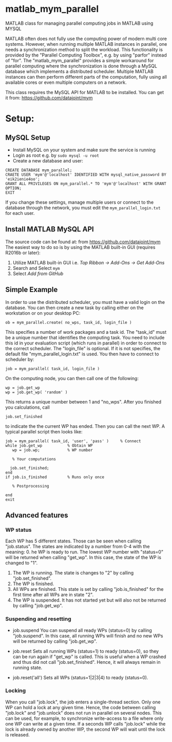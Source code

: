 # matlab_mym_parallel
MATLAB class for managing parallel computing jobs in MATLAB using MYSQL

MATLAB often does not fully use the computing power of modern multi core systems. However, when running multiple MATLAB instances in parallel, one needs a synchronization method to split the workload. This functionality is provided by the "Parallel Computing Toolbox", e.g. by using "parfor" instead of "for". The "matlab_mym_parallel" provides a simple workaround for parallel computing where the synchronization is done through a MySQL database which implements a distributed scheduler. Multiple MATLAB instances can then perform different parts of the computation, fully using all available cores or even multiple computers on a network.

This class requires the MySQL API for MATLAB to be installed. You can get it from:
   https://github.com/datajoint/mym

# Setup:

## MySQL Setup

* Install MySQL on your system and make sure the service is running
* Login as root e.g. by `sudo mysql -u root`
* Create a new database and user:

```
CREATE DATABASE mym_parallel;
CRAETE USER 'mym'@'localhost' IDENTIFIED WITH mysql_native_password BY 'eik2ienie4oo';
GRANT ALL PRIVILEGES ON mym_parallel.* TO 'mym'@'localhost' WITH GRANT OPTION;
EXIT
```
If you change these settings, manage multiple users or connect to the database through the network, you must edit the `mym_parallel_login.txt` for each user.


## Install MATLAB MySQL API 
The source code can be found at: from https://github.com/datajoint/mym
The easiest way to do so is by using the MATLAB built-in GUI (requires R2016b or later):

1. Utilize MATLAB built-in GUI i.e. *Top Ribbon -> Add-Ons -> Get Add-Ons*
2. Search and Select `mym`
3. Select *Add from GitHub*

## Simple Example

In order to use the distributed scheduler, you must have a valid login on the database. You can then create a new task by calling either on the workstation or on your desktop PC:
```
ob = mym_parallel.create( no_wps, task_id, login_file )
```
This specifies a number of work packages and a task id. The "task_id" must be a unique number that identifies the computing task. You need to include this id in your evaluation script (which runs in parallel) in order to connect to the correct scheduler. The "login_file" is optional. If it is not specifies, the default file "mym_parallel_login.txt" is used. You then have to connect to scheduler by:
```
job = mym_parallel( task_id, login_file )
```
On the computing node, you can then call one of the following:
```
wp = job.get_wp
wp = job.get_wp( 'random' )
```
This returns a unique number between 1 and "no_wps". After you finished you calculations, call
```
job.set_finished
```
to indicate the the current WP has ended. Then you can call the next WP. A typical parallel script then looks like:
```
job = mym_parallel( task_id, 'user', 'pass' )     % Connect
while job.get_wp           % Obtain WP
   wp = job.wp;            % WP number

   % Your computations

  job.set_finished;
end
if job.is_finished         % Runs only once

   % Postprocessing

end
exit
```
## Advanced features
### WP status
Each WP has 5 different states. Those can be seen when calling "job.status". The states are indicated by a number from 0-4 with the meaning:
0. he WP is ready to run. The lowest WP number with "status=0" will be returned when calling "get_wp". In this case, the state of the WP is changed to "1".
1. The WP is running. The state is changes to "2" by calling "job.set_finished".
2. The WP is finished.
3. All WPs are finished. This state is set by calling "job.is_finished" for the first time after all WPs are in state "2".
4. The WP is suspended. It has not started yet but will also not be returned by calling "job.get_wp".

### Suspending and resetting

* job.suspend
You can suspend all ready WPs (status=0) by calling "job.suspend". In this case, all running WPs will finish and no new WPs will be returned by calling "job.get_wp".

* job.reset
Sets all running WPs (status=1) to ready (status=0), so they can be run again if "get_wp" is called. This is useful when a WP crashed and thus did not call "job.set_finished". Hence, it will always remain in running state.

* job.reset('all')
Sets all WPs (status=1|2|3|4) to ready (status=0).

### Locking
When you call "job.lock", the job enters a single-thread section. Only one WP can hold a lock at any given time. Hence, the code between calling "job.lock" and "job.unlock" does not run in parallel on several nodes. This can be used, for example, to synchronize write-access to a file where only one WP can write at a given time. If a seconds WP calls "job.lock" while the lock is already owned by another WP, the second WP will wait until the lock is released.









